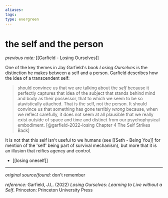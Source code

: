 ```yaml
---
aliases: 
tags: 
type: evergreen
---
```


# the self and the person

_previous note:_ [[Garfield - Losing Ourselves]]

One of the key themes in Jay Garfield's book _Losing Ourselves_ is the distinction he makes between a self and a person. Garfield describes how the idea of a transcendent self:

> should convince us that we are talking about the *self* because it perfectly captures that idea of the subject that stands behind mind and body as their possessor, that to which we seem to be so atavistically attached. That is the self, not the person. It should convince us that something has gone terribly *wrong* because, when we reflect carefully, it does not seem at all plausible that we really exist outside of space and time and distinct from our psychophysical embodiment. [@garfield-2022-losing Chapter 4 The Self Strikes Back]

It is not that this self isn't useful to we humans (see [[Seth - Being You]] for mention of the 'self' being part of survival mechanism), but more that it is an illusion that reifies agency and control. 


- [[losing oneself]]

---

_original source/found:_ don't remember

_reference:_ Garfield, J.L. (2022) _Losing Ourselves: Learning to Live without a Self_. Princeton: Princeton University Press



